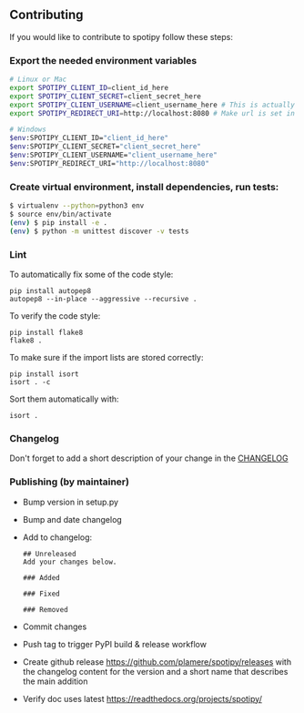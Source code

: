 ## Contributing

If you would like to contribute to spotipy follow these steps:

### Export the needed environment variables

```bash
# Linux or Mac
export SPOTIPY_CLIENT_ID=client_id_here
export SPOTIPY_CLIENT_SECRET=client_secret_here
export SPOTIPY_CLIENT_USERNAME=client_username_here # This is actually an id not spotify display name and can be found [here](https://www.spotify.com/us/account/overview/)
export SPOTIPY_REDIRECT_URI=http://localhost:8080 # Make url is set in app you created to get your ID and SECRET

# Windows
$env:SPOTIPY_CLIENT_ID="client_id_here"
$env:SPOTIPY_CLIENT_SECRET="client_secret_here"
$env:SPOTIPY_CLIENT_USERNAME="client_username_here" 
$env:SPOTIPY_REDIRECT_URI="http://localhost:8080" 
```

### Create virtual environment, install dependencies, run tests:

```bash
$ virtualenv --python=python3 env
$ source env/bin/activate
(env) $ pip install -e . 
(env) $ python -m unittest discover -v tests
```

### Lint

To automatically fix some of the code style:

    pip install autopep8
    autopep8 --in-place --aggressive --recursive .

To verify the code style:

    pip install flake8
    flake8 .

To make sure if the import lists are stored correctly:

    pip install isort
    isort . -c

Sort them automatically with:

    isort .

### Changelog

Don't forget to add a short description of your change in the [CHANGELOG](CHANGELOG.md)

### Publishing (by maintainer)

 - Bump version in setup.py
 - Bump and date changelog
 - Add to changelog:

       ## Unreleased
       Add your changes below.

       ### Added

       ### Fixed

       ### Removed

 - Commit changes
 - Push tag to trigger PyPI build & release workflow
 - Create github release https://github.com/plamere/spotipy/releases with the changelog content
   for the version and a short name that describes the main addition
 - Verify doc uses latest https://readthedocs.org/projects/spotipy/
 